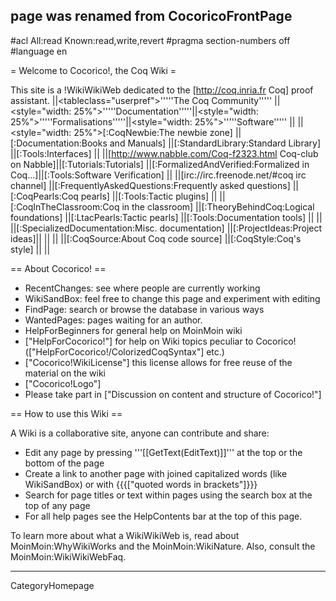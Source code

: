 ## page was renamed from CocoricoFrontPage
#acl All:read Known:read,write,revert
#pragma section-numbers off
#language en

= Welcome to Cocorico!, the Coq Wiki =

This site is a !WikiWikiWeb dedicated to the [http://coq.inria.fr Coq] proof assistant.
||<tableclass="userpref">'''''The Coq Community'''''       ||<style="width: 25%">'''''Documentation'''''||<style="width: 25%">'''''Formalisations'''''||<style="width: 25%">'''''Software'''''  ||
||<style="width: 25%">[:CoqNewbie:The newbie zone]         ||[:Documentation:Books and Manuals]         ||[:StandardLibrary:Standard Library]         ||[:Tools:Interfaces]             ||
||[http://www.nabble.com/Coq-f2323.html Coq-club on Nabble]||[:Tutorials:Tutorials]                     ||[:FormalizedAndVerified:Formalized in Coq...]||[:Tools:Software Verification] ||
||[irc://irc.freenode.net/#coq irc channel]                ||[:FrequentlyAskedQuestions:Frequently asked questions] ||[:CoqPearls:Coq pearls]      ||[:Tools:Tactic plugins]             ||
||[:CoqInTheClassroom:Coq in the classroom]                ||[:TheoryBehindCoq:Logical foundations]                 ||[:LtacPearls:Tactic pearls]  ||[:Tools:Documentation tools]        ||
||                                                         ||[:SpecializedDocumentation:Misc. documentation]        ||[:ProjectIdeas:Project ideas]|| ||
||                                                         ||[:CoqSource:About Coq code source]                     ||[:CoqStyle:Coq's style]      || ||

== About Cocorico! ==
  * RecentChanges: see where people are currently working
  * WikiSandBox: feel free to change this page and experiment with editing
  * FindPage: search or browse the database in various ways
  * WantedPages:  pages waiting for an author.
  * HelpForBeginners for general help on MoinMoin wiki
  * ["HelpForCocorico!"]  for help on Wiki topics peculiar to Cocorico! (["HelpForCocorico!/ColorizedCoqSyntax"] etc.)
  * ["Cocorico!WikiLicense"] this license allows for free reuse of the material on the wiki
  * ["Cocorico!Logo"]
  * Please take part in ["Discussion on content and structure of Cocorico!"]

== How to use this Wiki ==

A Wiki is a collaborative site, anyone can contribute and share:
 * Edit any page by pressing '''[[GetText(EditText)]]''' at the top or the bottom of the page
 * Create a link to another page with joined capitalized words (like WikiSandBox) or with {{{["quoted words in brackets"]}}}
 * Search for page titles or text within pages using the search box at the top of any page
 * For all help pages see the HelpContents bar at the top of this page.

To learn more about what a WikiWikiWeb is, read about MoinMoin:WhyWikiWorks and the MoinMoin:WikiNature. Also, consult the MoinMoin:WikiWikiWebFaq.

----
CategoryHomepage
